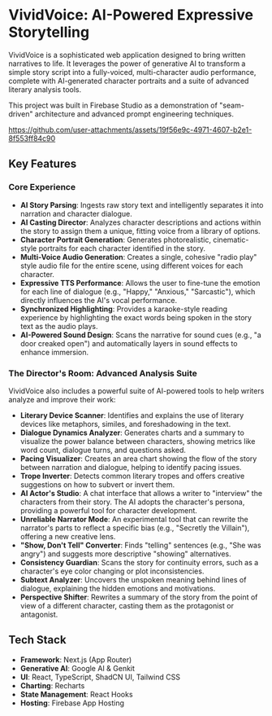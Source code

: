 # VividVoice: AI-Powered Expressive Storytelling

VividVoice is a sophisticated web application designed to bring written narratives to life. It leverages the power of generative AI to transform a simple story script into a fully-voiced, multi-character audio performance, complete with AI-generated character portraits and a suite of advanced literary analysis tools.

This project was built in Firebase Studio as a demonstration of "seam-driven" architecture and advanced prompt engineering techniques.

https://github.com/user-attachments/assets/19f56e9c-4971-4607-b2e1-8f553ff84c90

## Key Features

### Core Experience
*   **AI Story Parsing**: Ingests raw story text and intelligently separates it into narration and character dialogue.
*   **AI Casting Director**: Analyzes character descriptions and actions within the story to assign them a unique, fitting voice from a library of options.
*   **Character Portrait Generation**: Generates photorealistic, cinematic-style portraits for each character identified in the story.
*   **Multi-Voice Audio Generation**: Creates a single, cohesive "radio play" style audio file for the entire scene, using different voices for each character.
*   **Expressive TTS Performance**: Allows the user to fine-tune the emotion for each line of dialogue (e.g., "Happy," "Anxious," "Sarcastic"), which directly influences the AI's vocal performance.
*   **Synchronized Highlighting**: Provides a karaoke-style reading experience by highlighting the exact words being spoken in the story text as the audio plays.
*   **AI-Powered Sound Design**: Scans the narrative for sound cues (e.g., "a door creaked open") and automatically layers in sound effects to enhance immersion.

### The Director's Room: Advanced Analysis Suite
VividVoice also includes a powerful suite of AI-powered tools to help writers analyze and improve their work:

*   **Literary Device Scanner**: Identifies and explains the use of literary devices like metaphors, similes, and foreshadowing in the text.
*   **Dialogue Dynamics Analyzer**: Generates charts and a summary to visualize the power balance between characters, showing metrics like word count, dialogue turns, and questions asked.
*   **Pacing Visualizer**: Creates an area chart showing the flow of the story between narration and dialogue, helping to identify pacing issues.
*   **Trope Inverter**: Detects common literary tropes and offers creative suggestions on how to subvert or invert them.
*   **AI Actor's Studio**: A chat interface that allows a writer to "interview" the characters from their story. The AI adopts the character's persona, providing a powerful tool for character development.
*   **Unreliable Narrator Mode**: An experimental tool that can rewrite the narrator's parts to reflect a specific bias (e.g., "Secretly the Villain"), offering a new creative lens.
*   **"Show, Don't Tell" Converter**: Finds "telling" sentences (e.g., "She was angry") and suggests more descriptive "showing" alternatives.
*   **Consistency Guardian**: Scans the story for continuity errors, such as a character's eye color changing or plot inconsistencies.
*   **Subtext Analyzer**: Uncovers the unspoken meaning behind lines of dialogue, explaining the hidden emotions and motivations.
*   **Perspective Shifter**: Rewrites a summary of the story from the point of view of a different character, casting them as the protagonist or antagonist.

## Tech Stack
*   **Framework**: Next.js (App Router)
*   **Generative AI**: Google AI & Genkit
*   **UI**: React, TypeScript, ShadCN UI, Tailwind CSS
*   **Charting**: Recharts
*   **State Management**: React Hooks
*   **Hosting**: Firebase App Hosting
